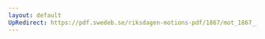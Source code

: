 ```yaml
---
layout: default
UpRedirect: https://pdf.swedeb.se/riksdagen-motions-pdf/1867/mot_1867__ak__00054.pdf
---
```

